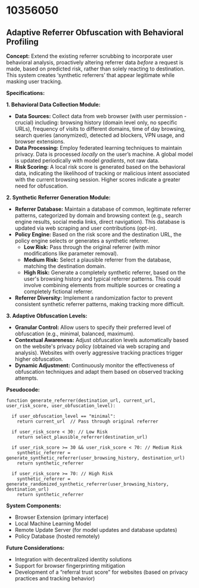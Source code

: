 # 10356050

## Adaptive Referrer Obfuscation with Behavioral Profiling

**Concept:** Extend the existing referrer scrubbing to incorporate user behavioral analysis, proactively altering referrer data *before* a request is made, based on predicted risk, rather than solely reacting to destination. This system creates ‘synthetic referrers’ that appear legitimate while masking user tracking.

**Specifications:**

**1. Behavioral Data Collection Module:**

*   **Data Sources:** Collect data from web browser (with user permission - crucial) including: browsing history (domain level only, no specific URLs), frequency of visits to different domains, time of day browsing, search queries (anonymized), detected ad blockers, VPN usage, and browser extensions.
*   **Data Processing:** Employ federated learning techniques to maintain privacy.  Data is processed *locally* on the user’s machine. A global model is updated periodically with model *gradients*, not raw data.
*   **Risk Scoring:** A local risk score is generated based on the behavioral data, indicating the likelihood of tracking or malicious intent associated with the current browsing session.  Higher scores indicate a greater need for obfuscation.

**2. Synthetic Referrer Generation Module:**

*   **Referrer Database:** Maintain a database of common, legitimate referrer patterns, categorized by domain and browsing context (e.g., search engine results, social media links, direct navigation).  This database is updated via web scraping and user contributions (opt-in).
*   **Policy Engine:** Based on the risk score and the destination URL, the policy engine selects or generates a synthetic referrer. 
    *   **Low Risk:**  Pass through the original referrer (with minor modifications like parameter removal).
    *   **Medium Risk:**  Select a plausible referrer from the database, matching the destination domain.
    *   **High Risk:** Generate a completely synthetic referrer, based on the user's browsing history and typical referrer patterns.  This could involve combining elements from multiple sources or creating a completely fictional referrer.
*   **Referrer Diversity:** Implement a randomization factor to prevent consistent synthetic referrer patterns, making tracking more difficult.

**3.  Adaptive Obfuscation Levels:**

*   **Granular Control:** Allow users to specify their preferred level of obfuscation (e.g., minimal, balanced, maximum).
*   **Contextual Awareness:**  Adjust obfuscation levels automatically based on the website's privacy policy (obtained via web scraping and analysis). Websites with overly aggressive tracking practices trigger higher obfuscation.
*   **Dynamic Adjustment:** Continuously monitor the effectiveness of obfuscation techniques and adapt them based on observed tracking attempts.

**Pseudocode:**

```
function generate_referrer(destination_url, current_url, user_risk_score, user_obfuscation_level):

  if user_obfuscation_level == "minimal":
    return current_url  // Pass through original referrer

  if user_risk_score < 30: // Low Risk
    return select_plausible_referrer(destination_url)

  if user_risk_score >= 30 && user_risk_score < 70: // Medium Risk
    synthetic_referrer = generate_synthetic_referrer(user_browsing_history, destination_url)
    return synthetic_referrer

  if user_risk_score >= 70: // High Risk
    synthetic_referrer = generate_randomized_synthetic_referrer(user_browsing_history, destination_url)
    return synthetic_referrer
```

**System Components:**

*   Browser Extension (primary interface)
*   Local Machine Learning Model
*   Remote Update Server (for model updates and database updates)
*   Policy Database (hosted remotely)

**Future Considerations:**

*   Integration with decentralized identity solutions
*   Support for browser fingerprinting mitigation
*   Development of a “referral trust score” for websites (based on privacy practices and tracking behavior)
